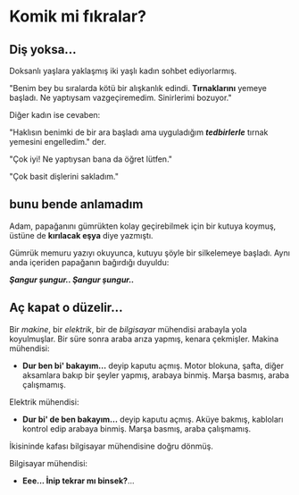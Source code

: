 # Komik mi fıkralar?

## Diş yoksa...

Doksanlı yaşlara yaklaşmış iki yaşlı kadın sohbet ediyorlarmış.

"Benim bey bu sıralarda kötü bir alışkanlık edindi. **Tırnaklarını** yemeye başladı. Ne yaptıysam vazgeçiremedim. Sinirlerimi bozuyor."

Diğer kadın ise cevaben:

"Haklısın benimki de bir ara başladı ama uyguladığım ***tedbirlerle*** tırnak yemesini engelledim." der.

"Çok iyi! Ne yaptıysan bana da öğret lütfen."

"Çok basit dişlerini sakladım."

## bunu bende anlamadım

Adam, papağanını gümrükten kolay geçirebilmek için bir kutuya koymuş, üstüne de **kırılacak eşya** diye yazmıştı.

Gümrük memuru yazıyı okuyunca, kutuyu şöyle bir silkelemeye başladı. Aynı anda içeriden papağanın bağırdığı duyuldu:

***Şangur şungur.. Şangur şungur..***

## Aç kapat o düzelir...

Bir *makine*, bir *elektrik*, bir de *bilgisayar* mühendisi arabayla yola koyulmuşlar. Bir süre sonra araba arıza yapmış, kenara çekmişler. Makina mühendisi:

- **Dur ben bi' bakayım...** deyip kaputu açmış. Motor blokuna, şafta, diğer aksamlara bakıp bir şeyler yapmış, arabaya binmiş. Marşa basmış, araba çalışmamış.

Elektrik mühendisi:

- **Dur bi' de ben bakayım...** deyip kaputu açmış. Aküye bakmış, kabloları kontrol edip arabaya binmiş. Marşa basmış, araba çalışmamış.

İkisininde kafası bilgisayar mühendisine doğru dönmüş.

Bilgisayar mühendisi:

- **Eee... İnip tekrar mı binsek?**...